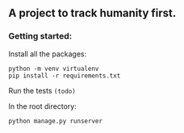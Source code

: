 ## A project to track humanity first.

### Getting started:

Install all the packages:

```
python -m venv virtualenv
pip install -r requirements.txt
```

Run the tests
```(todo)```

In the root directory:

```python manage.py runserver```

